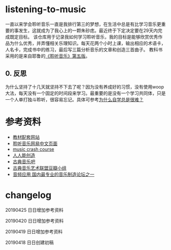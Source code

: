 # listening-to-music
一直以来学会聆听音乐一直是我排行第三的梦想，在生活中总是有比学习音乐更重要的事发生，这就成为了我心上的一颗朱砂痣。最近终于下定决定要在29天内完成既定目标。
该仓库用于记录我如何学习聆听音乐，我的目标是能够欣赏优秀作品为什么优秀，并弄懂相关乐理知识。每天花两个小时上课，输出相应的术语卡，人名卡，完成书中的练习，最后写三篇分析音乐的文章和创造三首曲子。
教科书采用的是来自耶鲁的[《聆听音乐》第五版](https://www.amazon.cn/dp/B007TQNEYW)。

## 0. 反思
为什么坚持了十几天就坚持不下去了呢？因为没有养成好的习惯，没有使用woop大法，每天没有一个固定的时间段来学习。最重要的是没有一个学习共同体，只是一个人单打独斗聆听，很容易忘记。具体可参考[为什么自学总是很难？]()

# 参考资料
- [教材配套网站](http://www.cengage.com/cgi-wadsworth/course_products_wp.pl?fid=M20bI&product_isbn_issn=9780495189732)
- [聆听音乐网易中文页面](http://open.163.com/special/listeningtomusic/)
- [music crash course](http://www.musiccrashcourses.com/index.html)
- [人人能创造](https://www.apple.com/cn/education/everyone-can-create/)
- [古典音乐吧](http://tieba.baidu.com/f?kw=%E5%8F%A4%E5%85%B8%E9%9F%B3%E4%B9%90&ie=utf-8&tab=good)
- [古典音乐艺术联盟豆瓣小组](https://www.douban.com/group/Sh.C.M/)
- [音频应用 国内最专业的音乐制造论坛之一](http://www.audiobar.cn/)

# changelog
20190425 日日增加参考资料

20190420 日日增加参考资料

20190419 日日增加参考资料

20190418 日日创建初稿
